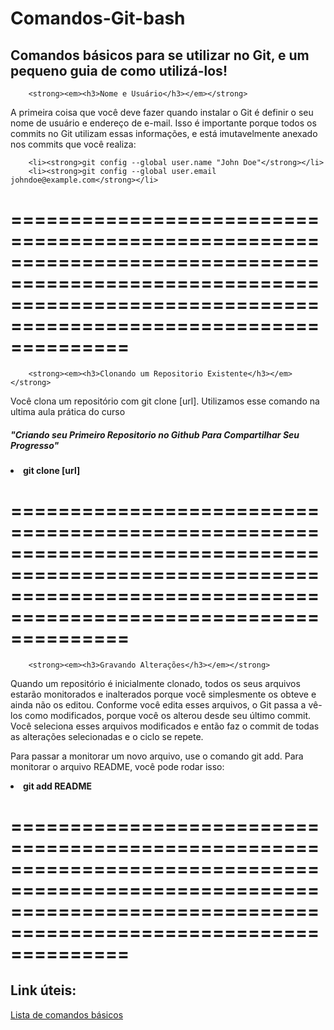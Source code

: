 # Comandos-Git-bash
<h2>Comandos básicos para se utilizar no Git, e um pequeno guia de como utilizá-los!</h2>

        <strong><em><h3>Nome e Usuário</h3></em></strong>

A primeira coisa que você deve fazer quando instalar o Git é definir o seu nome de usuário e endereço de e-mail. Isso é importante porque todos os commits no Git utilizam essas informações, e está imutavelmente anexado nos commits que você realiza:

        <li><strong>git config --global user.name "John Doe"</strong></li>
        <li><strong>git config --global user.email johndoe@example.com</strong></li>

======================================================================================================================================================================
======================================================================================================================================================================

        <strong><em><h3>Clonando um Repositorio Existente</h3></em></strong>

Você clona um repositório com git clone [url]. Utilizamos esse comando na ultima aula prática do curso <h5>"Criando seu Primeiro Repositorio no Github Para Compartilhar Seu Progresso"</h5>
          
<p><p><p><li><strong>git clone [url]</strong></li></p></p></p>

======================================================================================================================================================================
======================================================================================================================================================================

        <strong><em><h3>Gravando Alterações</h3></em></strong>
        
Quando um repositório é inicialmente clonado, todos os seus arquivos estarão monitorados e inalterados porque você simplesmente os obteve e ainda não os editou. Conforme você edita esses arquivos, o Git passa a vê-los como modificados, porque você os alterou desde seu último commit. Você seleciona esses arquivos modificados e então faz o commit de todas as alterações selecionadas e o ciclo se repete.

<p>Para passar a monitorar um novo arquivo, use o comando git add. Para monitorar o arquivo README, você pode rodar isso:</p>

<li><strong>git add README</strong></li>

======================================================================================================================================================================
======================================================================================================================================================================


## Link úteis:
[Lista de comandos básicos](https://comandosgit.github.io/)
